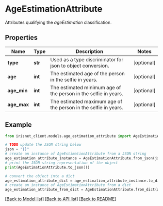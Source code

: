 # AgeEstimationAttribute

Attributes qualifying the _ageEstimation_ classification.

## Properties

Name | Type | Description | Notes
------------ | ------------- | ------------- | -------------
**type** | **str** | Used as a type discriminator for json to object conversion. | [optional] 
**age** | **int** | The estimated age of the person in the selfie in years. | [optional] 
**age_min** | **int** | The estimated minimum age of the person in the selfie in years. | [optional] 
**age_max** | **int** | The estimated maximum age of the person in the selfie in years. | [optional] 

## Example

```python
from irisnet_client.models.age_estimation_attribute import AgeEstimationAttribute

# TODO update the JSON string below
json = "{}"
# create an instance of AgeEstimationAttribute from a JSON string
age_estimation_attribute_instance = AgeEstimationAttribute.from_json(json)
# print the JSON string representation of the object
print(AgeEstimationAttribute.to_json())

# convert the object into a dict
age_estimation_attribute_dict = age_estimation_attribute_instance.to_dict()
# create an instance of AgeEstimationAttribute from a dict
age_estimation_attribute_from_dict = AgeEstimationAttribute.from_dict(age_estimation_attribute_dict)
```
[[Back to Model list]](../README.md#documentation-for-models) [[Back to API list]](../README.md#documentation-for-api-endpoints) [[Back to README]](../README.md)


